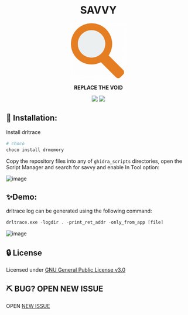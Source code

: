 <h1 align="center"> SAVVY</h1>
<div align="center">
 <img src="https://raw.githubusercontent.com/reb311ion/savvy/main/savvy.png" alt="Example" width="150" height="150"> 
  <p>
  <strong>
  REPLACE THE VOID 
  </strong>
 </p>
</div>
<div align="center">
  <!-- Crates version -->
  <a >
    <img src="https://img.shields.io/badge/version-v0.1-green.svg"
  </a>
  <a >
    <img src="https://img.shields.io/badge/license-GPLv3-blue.svg"
  </a>
</div>
   

## 🚀 Installation:

Install drltrace
```powershell
# choco
choco install drmemory
```

Copy the repository files into any of `ghidra_scripts` directories, open the Script Manager and search for savvy and enable In Tool option:

![image](https://user-images.githubusercontent.com/22657154/99777175-99897a80-2b1a-11eb-8823-5c86376752bb.png)

## ✨Demo:
drltrace log can be generated using the following command:

```c
drltrace.exe -logdir . -print_ret_addr -only_from_app [file]
```

![image](https://user-images.githubusercontent.com/22657154/99778569-8677aa00-2b1c-11eb-99ea-c4dc9ad09499.png)


## 🔒 License

Licensed under [GNU General Public License v3.0](https://github.com/reb311ion/replica/blob/savvy/LICENSE)

## ⛏️ BUG? OPEN NEW ISSUE

OPEN [NEW ISSUE](https://github.com/reb311ion/savvy/issues)
